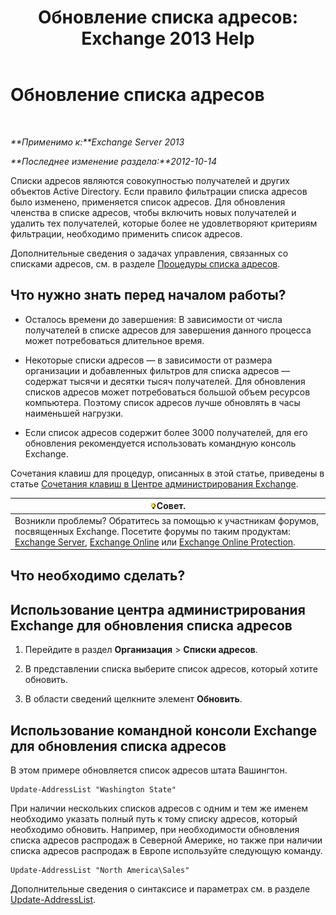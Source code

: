 ﻿---
title: 'Обновление списка адресов: Exchange 2013 Help'
TOCTitle: Обновление списка адресов
ms:assetid: 163e7099-cf14-4bb0-a84c-1401e9db670e
ms:mtpsurl: https://technet.microsoft.com/ru-ru/library/Aa996375(v=EXCHG.150)
ms:contentKeyID: 50487538
ms.date: 04/30/2018
mtps_version: v=EXCHG.150
f1_keywords:
- Microsoft.Exchange.Management.SnapIn.Esm.OrganizationConfiguration.Mailbox.UpdateAddressListWizardForm.ScheduleWizardPage
ms.translationtype: HT
---

# Обновление списка адресов

 

_**Применимо к:**Exchange Server 2013_

_**Последнее изменение раздела:**2012-10-14_

Списки адресов являются совокупностью получателей и других объектов Active Directory. Если правило фильтрации списка адресов было изменено, применяется список адресов. Для обновления членства в списке адресов, чтобы включить новых получателей и удалить тех получателей, которые более не удовлетворяют критериям фильтрации, необходимо применить список адресов.

Дополнительные сведения о задачах управления, связанных со списками адресов, см. в разделе [Процедуры списка адресов](address-list-procedures-exchange-2013-help.md).

## Что нужно знать перед началом работы?

  - Осталось времени до завершения: В зависимости от числа получателей в списке адресов для завершения данного процесса может потребоваться длительное время.

  - Некоторые списки адресов — в зависимости от размера организации и добавленных фильтров для списка адресов — содержат тысячи и десятки тысяч получателей. Для обновления списков адресов может потребоваться большой объем ресурсов компьютера. Поэтому список адресов лучше обновлять в часы наименьшей нагрузки.

  - Если список адресов содержит более 3000 получателей, для его обновления рекомендуется использовать командную консоль Exchange.

Сочетания клавиш для процедур, описанных в этой статье, приведены в статье [Сочетания клавиш в Центре администрирования Exchange](keyboard-shortcuts-in-the-exchange-admin-center-exchange-online-protection-help.md).

<table>
<thead>
<tr class="header">
<th><img src="images/Bb124558.tip(EXCHG.150).gif" title="Совет" alt="Совет" />Совет.</th>
</tr>
</thead>
<tbody>
<tr class="odd">
<td>Возникли проблемы? Обратитесь за помощью к участникам форумов, посвященных Exchange. Посетите форумы по таким продуктам: <a href="https://go.microsoft.com/fwlink/p/?linkid=60612">Exchange Server</a>, <a href="https://go.microsoft.com/fwlink/p/?linkid=267542">Exchange Online</a> или <a href="https://go.microsoft.com/fwlink/p/?linkid=285351">Exchange Online Protection</a>.</td>
</tr>
</tbody>
</table>


## Что необходимо сделать?

## Использование центра администрирования Exchange для обновления списка адресов

1.  Перейдите в раздел **Организация** \> **Списки адресов**.

2.  В представлении списка выберите список адресов, который хотите обновить.

3.  В области сведений щелкните элемент **Обновить**.

## Использование командной консоли Exchange для обновления списка адресов

В этом примере обновляется список адресов штата Вашингтон.

    Update-AddressList "Washington State"

При наличии нескольких списков адресов с одним и тем же именем необходимо указать полный путь к тому списку адресов, который необходимо обновить. Например, при необходимости обновления списка адресов распродаж в Северной Америке, но также при наличии списка адресов распродаж в Европе используйте следующую команду.

    Update-AddressList "North America\Sales"

Дополнительные сведения о синтаксисе и параметрах см. в разделе [Update-AddressList](https://technet.microsoft.com/ru-ru/library/aa997982\(v=exchg.150\)).

